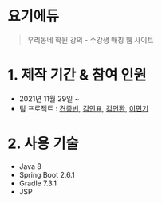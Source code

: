 # 요기에듀
> 우리동네 학원 강의 - 수강생 매칭 웹 사이트

# 1. 제작 기간 & 참여 인원
* 2021년 11월 29일 ~
* 팀 프로젝트 : [견종빈](https://github.com/jbGyeon), [김인표](https://github.com/kiminpyo), [김인환](https://github.com/inhwanK), [이민기](https://github.com/lamalli)

# 2. 사용 기술
* Java 8
* Spring Boot 2.6.1
* Gradle 7.3.1
* JSP

<!--
### Reference Documentation
For further reference, please consider the following sections:

* [Official Gradle documentation](https://docs.gradle.org)
* [Spring Boot Gradle Plugin Reference Guide](https://docs.spring.io/spring-boot/docs/2.6.1/gradle-plugin/reference/html/)
* [Create an OCI image](https://docs.spring.io/spring-boot/docs/2.6.1/gradle-plugin/reference/html/#build-image)
* [Spring Boot DevTools](https://docs.spring.io/spring-boot/docs/2.6.1/reference/htmlsingle/#using-boot-devtools)
* [Spring Web](https://docs.spring.io/spring-boot/docs/2.6.1/reference/htmlsingle/#boot-features-developing-web-applications)

### Guides
The following guides illustrate how to use some features concretely:

* [Building a RESTful Web Service](https://spring.io/guides/gs/rest-service/)
* [Serving Web Content with Spring MVC](https://spring.io/guides/gs/serving-web-content/)
* [Building REST services with Spring](https://spring.io/guides/tutorials/bookmarks/)

### Additional Links
These additional references should also help you:

* [Gradle Build Scans – insights for your project's build](https://scans.gradle.com#gradle)

-->
